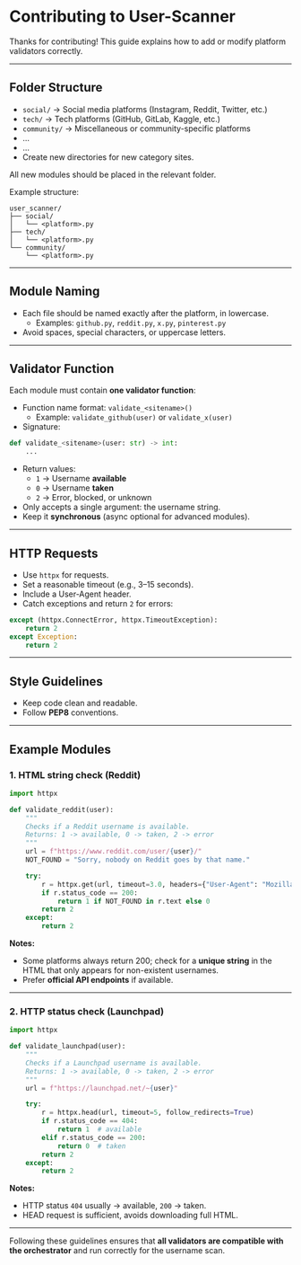 # Contributing to User-Scanner

Thanks for contributing! This guide explains how to add or modify platform validators correctly.

---

## Folder Structure

- `social/` -> Social media platforms (Instagram, Reddit, Twitter, etc.)
- `tech/` -> Tech platforms (GitHub, GitLab, Kaggle, etc.)
- `community/`  -> Miscellaneous or community-specific platforms
- ...
- ...
- Create new directories for new category sites.

All new modules should be placed in the relevant folder.

Example structure:
```
user_scanner/
├── social/
│   └── <platform>.py
├── tech/
│   └── <platform>.py
└── community/
    └── <platform>.py
```

---

## Module Naming

- Each file should be named exactly after the platform, in lowercase.
  - Examples: `github.py`, `reddit.py`, `x.py`, `pinterest.py`
- Avoid spaces, special characters, or uppercase letters.

---

## Validator Function

Each module must contain **one validator function**:

- Function name format: `validate_<sitename>()`
  - Example: `validate_github(user)` or `validate_x(user)`
- Signature:
```python
def validate_<sitename>(user: str) -> int:
    ...
```
- Return values:
  - `1` → Username **available**
  - `0` → Username **taken**
  - `2` → Error, blocked, or unknown
- Only accepts a single argument: the username string.
- Keep it **synchronous** (async optional for advanced modules).

---

## HTTP Requests

- Use `httpx` for requests.
- Set a reasonable timeout (e.g., 3–15 seconds).
- Include a User-Agent header.
- Catch exceptions and return `2` for errors:
```python
except (httpx.ConnectError, httpx.TimeoutException):
    return 2
except Exception:
    return 2
```

---

## Style Guidelines

- Keep code clean and readable.
- Follow **PEP8** conventions.

---

## Example Modules

### 1. HTML string check (Reddit)
```python
import httpx

def validate_reddit(user):
    """
    Checks if a Reddit username is available.
    Returns: 1 -> available, 0 -> taken, 2 -> error
    """
    url = f"https://www.reddit.com/user/{user}/"
    NOT_FOUND = "Sorry, nobody on Reddit goes by that name."

    try:
        r = httpx.get(url, timeout=3.0, headers={"User-Agent": "Mozilla/5.0"})
        if r.status_code == 200:
            return 1 if NOT_FOUND in r.text else 0
        return 2
    except:
        return 2
```

**Notes:**  
- Some platforms always return 200; check for a **unique string** in the HTML that only appears for non-existent usernames.  
- Prefer **official API endpoints** if available.

---

### 2. HTTP status check (Launchpad)
```python
import httpx

def validate_launchpad(user):
    """
    Checks if a Launchpad username is available.
    Returns: 1 -> available, 0 -> taken, 2 -> error
    """
    url = f"https://launchpad.net/~{user}"

    try:
        r = httpx.head(url, timeout=5, follow_redirects=True)
        if r.status_code == 404:
            return 1  # available
        elif r.status_code == 200:
            return 0  # taken
        return 2
    except:
        return 2
```

**Notes:**  
- HTTP status `404` usually → available, `200` → taken.  
- HEAD request is sufficient, avoids downloading full HTML.

---

Following these guidelines ensures that **all validators are compatible with the orchestrator** and run correctly for the username scan.
